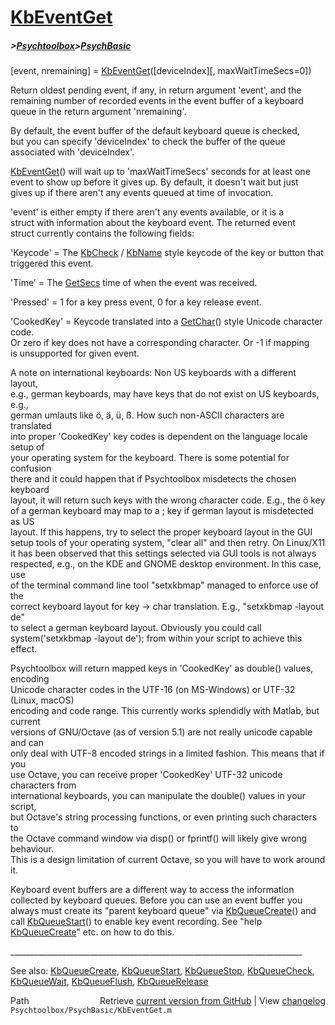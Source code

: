 # [KbEventGet](KbEventGet)
##### >[Psychtoolbox](Psychtoolbox)>[PsychBasic](PsychBasic)

[event, nremaining] = [KbEventGet](KbEventGet)([deviceIndex][, maxWaitTimeSecs=0])  
  
Return oldest pending event, if any, in return argument 'event', and the  
remaining number of recorded events in the event buffer of a keyboard  
queue in the return argument 'nremaining'.  
  
By default, the event buffer of the default keyboard queue is checked,  
but you can specify 'deviceIndex' to check the buffer of the queue  
associated with 'deviceIndex'.  
  
[KbEventGet](KbEventGet)() will wait up to 'maxWaitTimeSecs' seconds for at least one  
event to show up before it gives up. By default, it doesn't wait but just  
gives up if there aren't any events queued at time of invocation.  
  
'event' is either empty if there aren't any events available, or it is a  
struct with information about the keyboard event. The returned event  
struct currently contains the following fields:  
  
'Keycode' = The [KbCheck](KbCheck) / [KbName](KbName) style keycode of the key or button that  
            triggered this event.  
  
'Time' = The [GetSecs](GetSecs) time of when the event was received.  
  
'Pressed' = 1 for a key press event, 0 for a key release event.  
  
'CookedKey' = Keycode translated into a [GetChar](GetChar)() style Unicode character code.  
Or zero if key does not have a corresponding character. Or -1 if mapping  
is unsupported for given event.  
  
A note on international keyboards: Non US keyboards with a different layout,  
e.g., german keyboards, may have keys that do not exist on US keyboards, e.g.,  
german umlauts like ö, ä, ü, ß. How such non-ASCII characters are translated  
into proper 'CookedKey' key codes is dependent on the language locale setup of  
your operating system for the keyboard. There is some potential for confusion  
there and it could happen that if Psychtoolbox misdetects the chosen keyboard  
layout, it will return such keys with the wrong character code. E.g., the ö key  
of a german keyboard may map to a ; key if german layout is misdetected as US  
layout. If this happens, try to select the proper keyboard layout in the GUI  
setup tools of your operating system, "clear all" and then retry. On Linux/X11  
it has been observed that this settings selected via GUI tools is not always  
respected, e.g., on the KDE and GNOME desktop environment. In this case, use  
of the terminal command line tool "setxkbmap" managed to enforce use of the  
correct keyboard layout for key -\> char translation. E.g., "setxkbmap -layout de"  
to select a german keyboard layout. Obviously you could call  
system('setxkbmap -layout de'); from within your script to achieve this effect.  
  
Psychtoolbox will return mapped keys in 'CookedKey' as double() values, encoding  
Unicode character codes in the UTF-16 (on MS-Windows) or UTF-32 (Linux, macOS)  
encoding and code range. This currently works splendidly with Matlab, but current  
versions of GNU/Octave (as of version 5.1) are not really unicode capable and can  
only deal with UTF-8 encoded strings in a limited fashion. This means that if you  
use Octave, you can receive proper 'CookedKey' UTF-32 unicode characters from  
international keyboards, you can manipulate the double() values in your script,  
but Octave's string processing functions, or even printing such characters to  
the Octave command window via disp() or fprintf() will likely give wrong behaviour.  
This is a design limitation of current Octave, so you will have to work around it.  
  
Keyboard event buffers are a different way to access the information  
collected by keyboard queues. Before you can use an event buffer you  
always must create its "parent keyboard queue" via [KbQueueCreate](KbQueueCreate)() and  
call [KbQueueStart](KbQueueStart)() to enable key event recording. See "help  
[KbQueueCreate](KbQueueCreate)" etc. on how to do this.  
  
\_\_\_\_\_\_\_\_\_\_\_\_\_\_\_\_\_\_\_\_\_\_\_\_\_\_\_\_\_\_\_\_\_\_\_\_\_\_\_\_\_\_\_\_\_\_\_\_\_\_\_\_\_\_\_\_\_\_\_\_\_\_\_\_\_\_\_\_\_\_\_\_\_  
  
See also: [KbQueueCreate](KbQueueCreate), [KbQueueStart](KbQueueStart), [KbQueueStop](KbQueueStop), [KbQueueCheck](KbQueueCheck),  
           [KbQueueWait](KbQueueWait), [KbQueueFlush](KbQueueFlush), [KbQueueRelease](KbQueueRelease)  




<div class="code_header" style="text-align:right;">
  <span style="float:left;">Path&nbsp;&nbsp;</span> <span class="counter">Retrieve <a href=
  "https://raw.github.com/Psychtoolbox-3/Psychtoolbox-3/beta/Psychtoolbox/PsychBasic/KbEventGet.m">current version from GitHub</a> | View <a href=
  "https://github.com/Psychtoolbox-3/Psychtoolbox-3/commits/beta/Psychtoolbox/PsychBasic/KbEventGet.m">changelog</a></span>
</div>
<div class="code">
  <code>Psychtoolbox/PsychBasic/KbEventGet.m</code>
</div>

